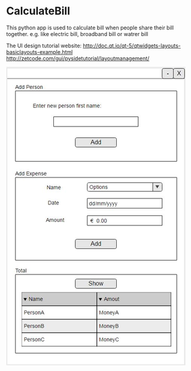 # CalculateBill
This python app is used to calculate bill when people share their bill together.
e.g. like electric bill, broadband bill or watrer bill

The UI design tutorial website:
http://doc.qt.io/qt-5/qtwidgets-layouts-basiclayouts-example.html
http://zetcode.com/gui/pysidetutorial/layoutmanagement/

![Alt text](/python_app.JPG?raw=true "UI")
